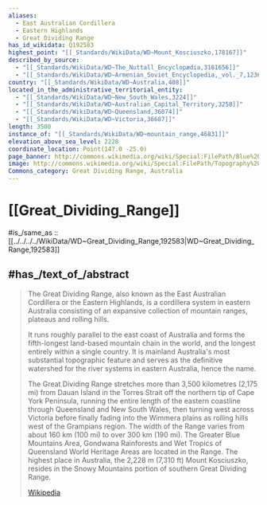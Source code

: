 ```yaml
---
aliases:
  - East Australian Cordillera
  - Eastern Highlands
  - Great Dividing Range
has_id_wikidata: Q192583
highest_point: "[[_Standards/WikiData/WD~Mount_Kosciuszko,178167]]"
described_by_source:
  - "[[_Standards/WikiData/WD~The_Nuttall_Encyclopædia,3181656]]"
  - "[[_Standards/WikiData/WD~Armenian_Soviet_Encyclopedia,_vol._7,123625363]]"
country: "[[_Standards/WikiData/WD~Australia,408]]"
located_in_the_administrative_territorial_entity:
  - "[[_Standards/WikiData/WD~New_South_Wales,3224]]"
  - "[[_Standards/WikiData/WD~Australian_Capital_Territory,3258]]"
  - "[[_Standards/WikiData/WD~Queensland,36074]]"
  - "[[_Standards/WikiData/WD~Victoria,36687]]"
length: 3500
instance_of: "[[_Standards/WikiData/WD~mountain_range,46831]]"
elevation_above_sea_level: 2228
coordinate_location: Point(147.0 -25.0)
page_banner: http://commons.wikimedia.org/wiki/Special:FilePath/Blue%20Mountains%20banner%20Hiking%20near%20Blackheath.JPG
image: http://commons.wikimedia.org/wiki/Special:FilePath/Topography%20of%20australia%20great%20dividing%20range.jpg
Commons_category: Great Dividing Range, Australia
---
```


# [[Great_Dividing_Range]] 

#is_/same_as :: [[../../../../WikiData/WD~Great_Dividing_Range,192583|WD~Great_Dividing_Range,192583]] 
## #has_/text_of_/abstract 

> The Great Dividing Range, also known as the East Australian Cordillera or the Eastern Highlands, 
> is a cordillera system in eastern Australia consisting of an expansive collection of 
> mountain ranges, plateaus and rolling hills. 
> 
> It runs roughly parallel to the east coast of Australia and forms the fifth-longest land-based mountain chain in the world, and the longest entirely within a single country. It is mainland Australia's most substantial topographic feature and serves as the definitive watershed for the river systems in eastern Australia, hence the name.
>
> The Great Dividing Range stretches more than 3,500 kilometres (2,175 mi) from Dauan Island in the Torres Strait off the northern tip of Cape York Peninsula, running the entire length of the eastern coastline through Queensland and New South Wales, then turning west across Victoria before finally fading into the Wimmera plains as rolling hills west of the Grampians region.  The width of the Range varies from about 160 km (100 mi) to over 300 km (190 mi). The Greater Blue Mountains Area, Gondwana Rainforests and Wet Tropics of Queensland World Heritage Areas are located in the Range. The highest place in Australia, the 2,228 m (7,310 ft) Mount Kosciuszko, resides in the Snowy Mountains portion of southern Great Dividing Range.
>
> [Wikipedia](https://en.wikipedia.org/wiki/Great%20Dividing%20Range) 
